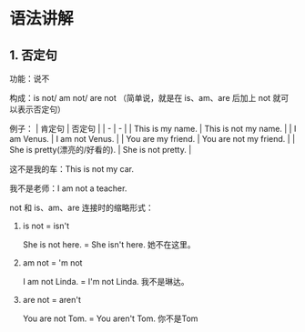 # 语法讲解

## 1. 否定句

功能：说不

构成：is not/ am not/ are not （简单说，就是在 is、am、are 后加上 not 就可以表示否定句）

例子：
| 肯定句 | 否定句 |
| - | - |
| This is my name. | This is not my name. |
| I am Venus. | I am not Venus. |
| You are my friend. | You are not my friend. |
| She is pretty(漂亮的/好看的). | She is not pretty. |

这不是我的车：This is not my car.

我不是老师：I am not a teacher.

not 和 is、am、are 连接时的缩略形式：
  1. is not = isn't
      
      She is not here. =  She isn't here. 她不在这里。

  2. am not = 'm not

      I am not Linda. = I'm not Linda. 我不是琳达。

  3. are not = aren't

      You are not Tom. = You aren't Tom. 你不是Tom 